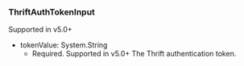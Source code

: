 ### ThriftAuthTokenInput
Supported in v5.0+

- tokenValue: System.String
  - Required. Supported in v5.0+
      The Thrift authentication token.
